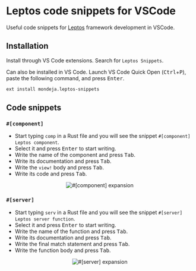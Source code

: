 # Leptos code snippets for VSCode

Useful code snippets for [Leptos] framework development in VSCode.

## Installation

Install through VS Code extensions. Search for `Leptos Snippets`.

Can also be installed in VS Code. Launch VS Code Quick Open
(<kbd>Ctrl</kbd>+<kbd>P</kbd>), paste the following command,
and press <kbd>Enter</kbd>.

```sh
ext install mondeja.leptos-snippets
```

## Code snippets

### `#[component]`

- Start typing `comp` in a Rust file and you will see the snippet
  `#[component] Leptos component`.
- Select it and press <kbd>Enter</kbd> to start writing.
- Write the name of the component and press <kbd>Tab</kbd>.
- Write its documentation and press <kbd>Tab</kbd>.
- Write the `view!` body and press <kbd>Tab</kbd>.
- Write its code and press <kbd>Tab</kbd>.

<p align="center">
  <img alt ="#[component] expansion" src="https://raw.githubusercontent.com/mondeja/vscode-leptos-snippets/master/assets/component.gif">
</p>

### `#[server]`

- Start typing `serv` in a Rust file and you will see the snippet
  `#[server] Leptos server function`.
- Select it and press <kbd>Enter</kbd> to start writing.
- Write the name of the function and press <kbd>Tab</kbd>.
- Write its documentation and press <kbd>Tab</kbd>.
- Write the final match statement and press <kbd>Tab</kbd>.
- Write the function body and press <kbd>Tab</kbd>.

<p align="center">
  <img alt ="#[server] expansion" src="https://raw.githubusercontent.com/mondeja/vscode-leptos-snippets/master/assets/server.gif">
</p>

[Leptos]: https://leptos.dev

